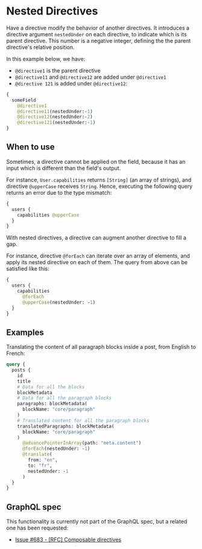 # Nested Directives

Have a directive modify the behavior of another directives. It introduces a directive argument `nestedUnder` on each directive, to indicate which is its parent directive. This number is a negative integer, defining the the parent directive's relative position.

In this example below, we have:

- `@directive1` is the parent directive
- `@directive11` and `@directive12` are added under `@directive1`
- `@directive 121` is added under `@directive12`:

```graphql
{
  someField
    @directive1
    @directive11(nestedUnder:-1)
    @directive12(nestedUnder:-2)
    @directive121(nestedUnder:-1)
}
```

## When to use

Sometimes, a directive cannot be applied on the field, because it has an input which is different than the field's output.

For instance, `User.capabilities` returns `[String]` (an array of strings), and directive `@upperCase` receives `String`. Hence, executing the following query returns an error due to the type mismatch:

```graphql
{
  users {
    capabilities @upperCase
  }
}
```

With nested directives, a directive can augment another directive to fill a gap.

For instance, directive `@forEach` can iterate over an array of elements, and apply its nested directive on each of them. The query from above can be satisfied like this:

```graphql
{
  users {
    capabilities
      @forEach
      @upperCase(nestedUnder: -1)
  }
}
```

## Examples

Translating the content of all paragraph blocks inside a post, from English to French:

```graphql
query {
  posts {
    id
    title
    # Data for all the blocks
    blockMetadata
    # Data for all the paragraph blocks
    paragraphs: blockMetadata(
      blockName: "core/paragraph"
    )
    # Translated content for all the paragraph blocks
    translatedParagraphs: blockMetadata(
      blockName: "core/paragraph"
    )
      @advancePointerInArray(path: "meta.content")
      @forEach(nestedUnder: -1)
      @translate(
        from: "en",
        to: "fr",
        nestedUnder: -1
      )
  }
}
```

## GraphQL spec

This functionality is currently not part of the GraphQL spec, but a related one has been requested:

- <a href="https://github.com/graphql/graphql-spec/issues/683" target="_blank">Issue #683 - [RFC] Composable directives</a>
